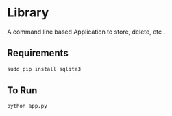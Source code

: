 # Library
A command line based Application to store, delete, etc . 

## Requirements
```python
sudo pip install sqlite3
```
## To Run
```python
python app.py